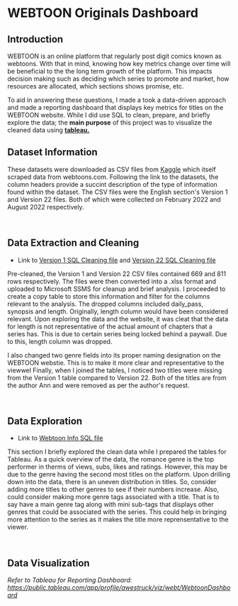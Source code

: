 # WEBTOON Originals Dashboard


## Introduction

WEBTOON is an online platform that regularly post digit comics known as webtoons. With that in mind, knowing how key metrics change over time will be beneficial
to the the long term growth of the platform. This impacts decision making such as deciding which series to promote and market, how resources are allocated, 
which sections shows promise, etc. 

To aid in answering these questions, I made a took a data-driven approach and made a reporting dashboard that displays key metrics for titles on the 
WEBTOON website. While I did  use SQL to clean, prepare, and briefly explore the data; the **main purpose** of this project was to visualize the
cleaned data using **[tableau.](https://public.tableau.com/app/profile/awestruck/viz/webt/WebtoonDashboard)**
<br />

## Dataset Information

These datasets were downloaded as CSV files from [Kaggle](https://www.kaggle.com/datasets/iridazzle/webtoon-originals-datasets) which itself scraped data from webtoons.com. Following the link to the datasets, the column headers provide a succint description of the type of information found within the dataset.
The CSV files were the English section's Version 1 and Version 22 files. Both of which were collected on February 2022 and August 2022 respectively.

<br />

## Data Extraction and Cleaning

- Link to [Version 1 SQL Cleaning file](https://github.com/awe-struck/WEBTOON_info/blob/main/Data_Cleaning/WebtoonV1_en.sql) and [Version 22 SQL Cleaning file](https://github.com/awe-struck/WEBTOON_info/blob/main/Data_Cleaning/WebtoonV22_en.sql)

Pre-cleaned, the Version 1 and Version 22 CSV files contained 669 and 811 rows respectively. The files were then converted into a .xlss format and uploaded to Microsoft SSMS for cleanup and brief analysis. I proceeded to create a copy table to store this information and filter for the columns relevant to the analysis. 
The dropped columns included daily_pass, synopsis and length. Originally, length column would have been considered relevant. Upon exploring the data and the website,  it was cleat that the data for
length is not representative of the actual amount of chapters that a series has. This is due to certain series being locked behind a paywall. Due to this, length
column was dropped.

I also changed two genre fields into its proper naming designation on  the WEBTOON webstie. This is to make it more clear and representative to the viewwel
Finally, when I joined the tables, I noticed two titles were missing from the Version 1 table compared to Version 22. Both of the titles are from the author Ann and 
were removed as per the author's request.

<br />

## Data Exploration

- Link to [Webtoon Info SQL file](https://github.com/awe-struck/WEBTOON_info/blob/main/Data_Exploration.sql)

This section I briefly explored the clean data while I prepared the tables for Tableau. As a quick overview of the data, the romance genre is the top performer 
in therms of views, subs, likes and ratings. However, this may be due to the genre having the second most titles on the platform. Upon drilling down into the data,
there is an uneven distribution in titles. So, consider adding more titles to other genres to see if their numbers increase. Also, could consider making more
genre tags associated with a title. That is to say have a main genre tag along with mini sub-tags that displays other genres that could be associated with the series.
This could help in bringing more attention to the series as it makes the title more reprensentative to the viewer. 

<br />

## Data Visualization

_Refer to Tableau for Reporting Dashboard: https://public.tableau.com/app/profile/awestruck/viz/webt/WebtoonDashboard_
